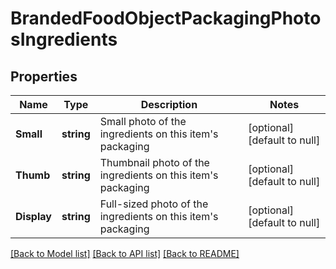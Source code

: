 # BrandedFoodObjectPackagingPhotosIngredients

## Properties
Name | Type | Description | Notes
------------ | ------------- | ------------- | -------------
**Small** | **string** | Small photo of the ingredients on this item&#x27;s packaging | [optional] [default to null]
**Thumb** | **string** | Thumbnail photo of the ingredients on this item&#x27;s packaging | [optional] [default to null]
**Display** | **string** | Full-sized photo of the ingredients on this item&#x27;s packaging | [optional] [default to null]

[[Back to Model list]](../README.md#documentation-for-models) [[Back to API list]](../README.md#documentation-for-api-endpoints) [[Back to README]](../README.md)

